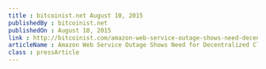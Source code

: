 ```yaml
---
title : bitcoinist.net August 10, 2015
publishedBy : bitcoinist.net
publishedOn : August 10, 2015
link : http://bitcoinist.com/amazon-web-service-outage-shows-need-decentralized-cloud-computing/
articleName : Amazon Web Service Outage Shows Need for Decentralized Cloud Computing
class : pressArticle
---
```

